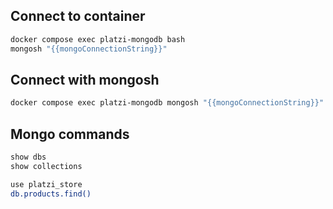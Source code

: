 ## Connect to container

```sh
docker compose exec platzi-mongodb bash
mongosh "{{mongoConnectionString}}"
```

## Connect with mongosh
```sh
docker compose exec platzi-mongodb mongosh "{{mongoConnectionString}}"
```

## Mongo commands
```sh
show dbs
show collections
```

```sh
use platzi_store
db.products.find()
```
